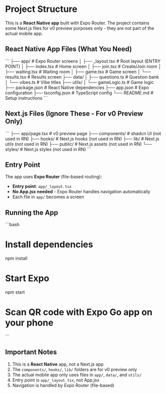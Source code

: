 # Project Structure

This is a **React Native app** built with Expo Router. The project contains some Next.js files for v0 preview purposes only - they are not part of the actual mobile app.

## React Native App Files (What You Need)

\`\`\`
├── app/                    # Expo Router screens
│   ├── _layout.tsx        # Root layout (ENTRY POINT)
│   ├── index.tsx          # Home screen
│   ├── join.tsx           # Create/Join room
│   ├── waiting.tsx        # Waiting room
│   ├── game.tsx           # Game screen
│   └── results.tsx        # Results screen
├── data/
│   ├── questions.ts       # Question bank
│   └── vibes.ts          # Vibe titles
├── utils/
│   └── gameLogic.ts      # Game logic
├── package.json           # React Native dependencies
├── app.json              # Expo configuration
├── tsconfig.json         # TypeScript config
└── README.md             # Setup instructions
\`\`\`

## Next.js Files (Ignore These - For v0 Preview Only)

\`\`\`
├── app/page.tsx          # v0 preview page
├── components/           # shadcn UI (not used in RN)
├── hooks/               # Next.js hooks (not used in RN)
├── lib/                 # Next.js utils (not used in RN)
├── public/              # Next.js assets (not used in RN)
└── styles/              # Next.js styles (not used in RN)
\`\`\`

## Entry Point

The app uses **Expo Router** (file-based routing):
- **Entry point**: `app/_layout.tsx`
- **No App.jsx needed** - Expo Router handles navigation automatically
- Each file in `app/` becomes a screen

## Running the App

\`\`\`bash
# Install dependencies
npm install

# Start Expo
npm start

# Scan QR code with Expo Go app on your phone
\`\`\`

## Important Notes

1. This is a **React Native** app, not a Next.js app
2. The `components/`, `hooks/`, `lib/` folders are for v0 preview only
3. The actual mobile app only uses files in `app/`, `data/`, and `utils/`
4. Entry point is `app/_layout.tsx`, not App.jsx
5. Navigation is handled by Expo Router (file-based)
